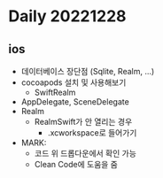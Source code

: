 Daily 20221228
===

## ios
- 데이터베이스 장단점 (Sqlite, Realm, ...)
- cocoapods 설치 및 사용해보기
  - SwiftRealm
- AppDelegate, SceneDelegate
- Realm
  - RealmSwift가 안 열리는 경우 
    - .xcworkspace로 들어가기
- MARK:
  - 코드 위 드롭다운에서 확인 가능
  - Clean Code에 도움을 줌